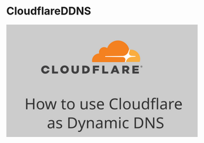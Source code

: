 # CloudflareDDNS

![Moodle Docker](https://github.com/zakery1369/pics/blob/master/DDNS-CloudFlare/CloudflareDDNS.png?raw=true)
